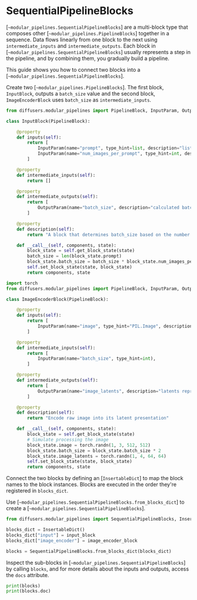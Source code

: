 <!--Copyright 2025 The HuggingFace Team. All rights reserved.

Licensed under the Apache License, Version 2.0 (the "License"); you may not use this file except in compliance with
the License. You may obtain a copy of the License at

http://www.apache.org/licenses/LICENSE-2.0

Unless required by applicable law or agreed to in writing, software distributed under the License is distributed on
an "AS IS" BASIS, WITHOUT WARRANTIES OR CONDITIONS OF ANY KIND, either express or implied. See the License for the
specific language governing permissions and limitations under the License.
-->

# SequentialPipelineBlocks

[`~modular_pipelines.SequentialPipelineBlocks`] are a multi-block type that composes other [`~modular_pipelines.PipelineBlocks`] together in a sequence. Data flows linearly from one block to the next using `intermediate_inputs` and `intermediate_outputs`. Each block in [`~modular_pipelines.SequentialPipelineBlocks`] usually represents a step in the pipeline, and by combining them, you gradually build a pipeline.

This guide shows you how to connect two blocks into a [`~modular_pipelines.SequentialPipelineBlocks`].

Create two [`~modular_pipelines.PipelineBlocks`]. The first block, `InputBlock`, outputs a `batch_size` value and the second block, `ImageEncoderBlock` uses `batch_size` as `intermediate_inputs`.

<hfoptions id="sequential">
<hfoption id="InputBlock">

```py
from diffusers.modular_pipelines import PipelineBlock, InputParam, OutputParam

class InputBlock(PipelineBlock):

    @property
    def inputs(self):
        return [
            InputParam(name="prompt", type_hint=list, description="list of text prompts"),
            InputParam(name="num_images_per_prompt", type_hint=int, description="number of images per prompt"),
        ]

    @property
    def intermediate_inputs(self):
        return []

    @property
    def intermediate_outputs(self):
        return [
            OutputParam(name="batch_size", description="calculated batch size"),
        ]

    @property
    def description(self):
        return "A block that determines batch_size based on the number of prompts and num_images_per_prompt argument."

    def __call__(self, components, state):
        block_state = self.get_block_state(state)
        batch_size = len(block_state.prompt)
        block_state.batch_size = batch_size * block_state.num_images_per_prompt
        self.set_block_state(state, block_state)
        return components, state
```

</hfoption>
<hfoption id="ImageEncoderBlock">

```py
import torch
from diffusers.modular_pipelines import PipelineBlock, InputParam, OutputParam

class ImageEncoderBlock(PipelineBlock):

    @property
    def inputs(self):
        return [
            InputParam(name="image", type_hint="PIL.Image", description="raw input image to process"),
        ]

    @property
    def intermediate_inputs(self):
        return [
            InputParam(name="batch_size", type_hint=int),
        ]

    @property
    def intermediate_outputs(self):
        return [
            OutputParam(name="image_latents", description="latents representing the image"),
        ]

    @property
    def description(self):
        return "Encode raw image into its latent presentation"

    def __call__(self, components, state):
        block_state = self.get_block_state(state)
        # Simulate processing the image
        block_state.image = torch.randn(1, 3, 512, 512)
        block_state.batch_size = block_state.batch_size * 2
        block_state.image_latents = torch.randn(1, 4, 64, 64)
        self.set_block_state(state, block_state)
        return components, state
```

</hfoption>
</hfoptions>

Connect the two blocks by defining an [`InsertableDict`] to map the block names to the block instances. Blocks are executed in the order they're registered in `blocks_dict`.

Use [`~modular_pipelines.SequentialPipelineBlocks.from_blocks_dict`] to create a [`~modular_pipelines.SequentialPipelineBlocks`].

```py
from diffusers.modular_pipelines import SequentialPipelineBlocks, InsertableDict

blocks_dict = InsertableDict()
blocks_dict["input"] = input_block
blocks_dict["image_encoder"] = image_encoder_block

blocks = SequentialPipelineBlocks.from_blocks_dict(blocks_dict)
```

Inspect the sub-blocks in [`~modular_pipelines.SequentialPipelineBlocks`] by calling `blocks`, and for more details about the inputs and outputs, access the `docs` attribute.

```py
print(blocks)
print(blocks.doc)
```